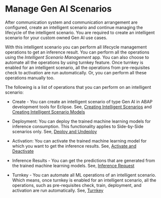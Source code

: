 <!-- loio5fef7203b3294400988c2b1f4bd462a6 -->

# Manage Gen AI Scenarios

After communication system and communication arrangement are configured, create an intelligent scenario and continue managing the lifecycle of the intelligent scenario. You are required to create an intelligent scenario for your custom owned Gen AI use cases.

With this intelligent scenario you can perform all lifecycle management operations to get an inference result. You can perform all the operations using the *Intelligent Scenario Management* app. You can also choose to automate all the operations by using turnkey feature. Once turnkey is enabled for an intelligent scenario, all the operations from pre-requisites check to activation are run automatically. Or, you can perform all these operations manually too.

The following is a list of operations that you can perform on an intelligent scenario:

-   Create - You can create an intelligent scenario of type Gen AI in ABAP development tools for Eclipse. See, [Creating Intelligent Scenarios](https://help.sap.com/docs/abap-cloud/abap-development-tools-user-guide/creating-intelligent-scenarios) and [Creating Intelligent Scenario Models](https://help.sap.com/docs/abap-cloud/abap-development-tools-user-guide/creating-intelligent-scenario-models) 
-   Deployment: You can deploy the trained machine learning models for inference consumption. This functionality applies to Side-by-Side scenarios only. See, [Deploy and Undeploy](https://help.sap.com/docs/SAP_S4HANA_CLOUD/a630d57fc5004c6383e7a81efee7a8bb/45383330c0bc43c88a5db235c45e9c22.html)

-   Activation: You can activate the trained machine learning model for which you want to get the inference results. See, [Activate and Deactivate](https://help.sap.com/docs/SAP_S4HANA_CLOUD/a630d57fc5004c6383e7a81efee7a8bb/8fe94c6e82f24b49917fa3b383737c13.html)

-   Inference Results - You can get the predictions that are generated from the trained machine learning models. See, [Inference Request](https://help.sap.com/docs/SAP_S4HANA_CLOUD/a630d57fc5004c6383e7a81efee7a8bb/a7efd535fb624a0bb5bf9f1855af2e9c.html)

-   Turnkey - You can automate all ML operations of an intelligent scenario. Which means, once turnkey is enabled for an intelligent scenario, all the operations, such as pre-requisites check, train, deployment, and activation are run automatically. See, [Turnkey](turnkey-d9c6d05.md) 

